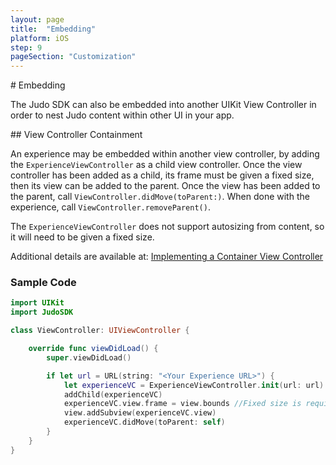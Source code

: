 ```yaml
---
layout: page
title:  "Embedding"
platform: iOS
step: 9
pageSection: "Customization"
---
```

<section id="{{page.title | slugify }}" markdown=1>
# Embedding

The Judo SDK can also be embedded into another UIKit View Controller in order to nest Judo content within other UI in your app.

</section>
<section id="view-controller-containment" markdown=1>
## View Controller Containment

An experience may be embedded within another view controller, by adding the `ExperienceViewController` as a child view controller.  Once the view controller has been added as a child, its frame must be given a fixed size, then its view can be added to the parent.   Once the view has been added to the parent, call `ViewController.didMove(toParent:)`.   When done with the experience, call `ViewController.removeParent()`.

The `ExperienceViewController` does not support autosizing from content, so it will need to be given a fixed size.

Additional details are available at: [Implementing a Container View Controller](https://developer.apple.com/library/archive/featuredarticles/ViewControllerPGforiPhoneOS/ImplementingaContainerViewController.html)

### Sample Code

```swift
import UIKit
import JudoSDK

class ViewController: UIViewController {

    override func viewDidLoad() {
        super.viewDidLoad()

        if let url = URL(string: "<Your Experience URL>") {
            let experienceVC = ExperienceViewController.init(url: url)
            addChild(experienceVC)
            experienceVC.view.frame = view.bounds //Fixed size is required here.
            view.addSubview(experienceVC.view)
            experienceVC.didMove(toParent: self)
        }
    }
}
```
</section>